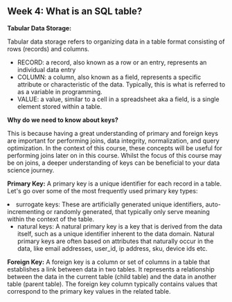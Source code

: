 <h2> Week 4: What is an SQL table?</h2>

<b>Tabular Data Storage:</b>
<p>Tabular data storage refers to organizing data in a table format consisting of rows (records) and columns.</p>
<ul>
<li>RECORD: a record, also known as a row or an entry, represents an individual data entry</li>
<li>COLUMN: a column, also known as a field, represents a specific attribute or characteristic of the data. Typically, this is what is referred to as a variable in programming.</li>
<li>VALUE: a value, similar to a cell in a spreadsheet aka a field, is a single element stored within a table.</li>
</ul>

<b>Why do we need to know about keys?</b>

<p>This is because having a great understanding of primary and foreign keys are important for performing joins,  data integrity, normalization, and query optimization. In the context of this course, these concepts will be  useful for performing joins later on in this course. Whilst the focus of this course may be on joins, a deeper understanding of keys can be beneficial to your data science journey.</p>

<b>Primary Key:</b>
A primary key is a unique identifier for each record in a table. Let's go over some of the most frequently used primary key types:
<li>surrogate keys:
  These are artificially generated unique identifiers, auto-incrementing or randomly generated, that typically only serve meaning within the context of the table.
  
  
- natural keys: A natural primary key is a key that is derived from the data itself, such as a unique identifier inherent to the data domain. 
  Natural primary keys are often based on attributes that naturally occur in the data, like email addresses, user_id, ip address, sku, device ids etc.

<b>Foreign Key:</b>
A foreign key is a column or set of columns in a table that establishes a link between data in two tables.
It represents a relationship between the data in the current table (child table) and the data in another table (parent table).
The foreign key column typically contains values that correspond to the primary key values in the related table.


